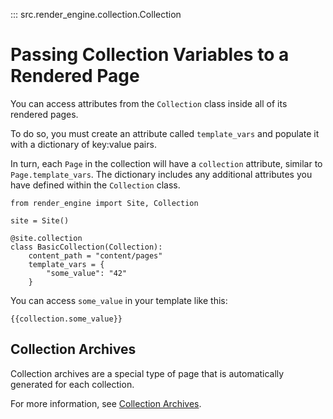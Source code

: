 ::: src.render_engine.collection.Collection

# Passing Collection Variables to a Rendered Page

You can access attributes from the `Collection` class inside all of its rendered pages.

To do so, you must create an attribute called `template_vars` and populate it with a dictionary of key:value pairs.

In turn, each `Page` in the collection will have a `collection` attribute, similar to `Page.template_vars`. The dictionary includes any additional attributes you have defined within the `Collection` class.

```
from render_engine import Site, Collection

site = Site()

@site.collection
class BasicCollection(Collection):
    content_path = "content/pages"
    template_vars = {
        "some_value": "42"
    }

```

You can access `some_value` in your template like this:

```
{{collection.some_value}}
```

## Collection Archives

Collection archives are a special type of page that is automatically generated for each collection.

For more information, see [Collection Archives](/docs/archive).
